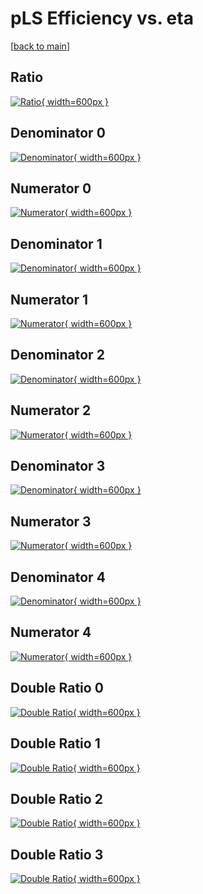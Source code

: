 # pLS Efficiency vs. eta

[[back to main](./)]



## Ratio

[![Ratio](../mtv/var/pLS_loweta_13_1_eff_eta.png){ width=600px }](../mtv/var/pLS_loweta_13_1_eff_eta.pdf)

## Denominator 0

[![Denominator](../mtv/den/pLS_loweta_13_1_eff_eta_den0.png){ width=600px }](../mtv/den/pLS_loweta_13_1_eff_eta_den0.pdf)

## Numerator 0

[![Numerator](../mtv/num/pLS_loweta_13_1_eff_eta_num0.png){ width=600px }](../mtv/num/pLS_loweta_13_1_eff_eta_num0.pdf)

## Denominator 1

[![Denominator](../mtv/den/pLS_loweta_13_1_eff_eta_den1.png){ width=600px }](../mtv/den/pLS_loweta_13_1_eff_eta_den1.pdf)

## Numerator 1

[![Numerator](../mtv/num/pLS_loweta_13_1_eff_eta_num1.png){ width=600px }](../mtv/num/pLS_loweta_13_1_eff_eta_num1.pdf)

## Denominator 2

[![Denominator](../mtv/den/pLS_loweta_13_1_eff_eta_den2.png){ width=600px }](../mtv/den/pLS_loweta_13_1_eff_eta_den2.pdf)

## Numerator 2

[![Numerator](../mtv/num/pLS_loweta_13_1_eff_eta_num2.png){ width=600px }](../mtv/num/pLS_loweta_13_1_eff_eta_num2.pdf)

## Denominator 3

[![Denominator](../mtv/den/pLS_loweta_13_1_eff_eta_den3.png){ width=600px }](../mtv/den/pLS_loweta_13_1_eff_eta_den3.pdf)

## Numerator 3

[![Numerator](../mtv/num/pLS_loweta_13_1_eff_eta_num3.png){ width=600px }](../mtv/num/pLS_loweta_13_1_eff_eta_num3.pdf)

## Denominator 4

[![Denominator](../mtv/den/pLS_loweta_13_1_eff_eta_den4.png){ width=600px }](../mtv/den/pLS_loweta_13_1_eff_eta_den4.pdf)

## Numerator 4

[![Numerator](../mtv/num/pLS_loweta_13_1_eff_eta_num4.png){ width=600px }](../mtv/num/pLS_loweta_13_1_eff_eta_num4.pdf)

## Double Ratio 0

[![Double Ratio](../mtv/ratio/pLS_loweta_13_1_eff_eta_ratio0.png){ width=600px }](../mtv/ratio/pLS_loweta_13_1_eff_eta_ratio0.pdf)

## Double Ratio 1

[![Double Ratio](../mtv/ratio/pLS_loweta_13_1_eff_eta_ratio1.png){ width=600px }](../mtv/ratio/pLS_loweta_13_1_eff_eta_ratio1.pdf)

## Double Ratio 2

[![Double Ratio](../mtv/ratio/pLS_loweta_13_1_eff_eta_ratio2.png){ width=600px }](../mtv/ratio/pLS_loweta_13_1_eff_eta_ratio2.pdf)

## Double Ratio 3

[![Double Ratio](../mtv/ratio/pLS_loweta_13_1_eff_eta_ratio3.png){ width=600px }](../mtv/ratio/pLS_loweta_13_1_eff_eta_ratio3.pdf)

